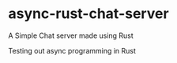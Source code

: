 # async-rust-chat-server

A Simple Chat server made using Rust

Testing out async programming in Rust

